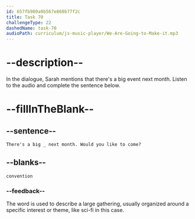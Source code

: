 ```yaml
---
id: 657fb980a9b567e860b77f2c
title: Task 70
challengeType: 22
dashedName: task-70
audioPath: curriculum/js-music-player/We-Are-Going-to-Make-it.mp3
---
```


<!--
AUDIO REFERENCE:
Sarah: There's a big convention next month. Would you like to come?
-->

# --description--

In the dialogue, Sarah mentions that there's a big event next month. Listen to the audio and complete the sentence below.

# --fillInTheBlank--

## --sentence--

`There's a big _ next month. Would you like to come?`

## --blanks--

`convention`

### --feedback--

The word is used to describe a large gathering, usually organized around a specific interest or theme, like sci-fi in this case.
